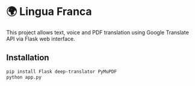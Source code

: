 # 🌍 Lingua Franca

This project allows text, voice and PDF translation using Google Translate API via Flask web interface.

## Installation

```bash
pip install Flask deep-translator PyMuPDF
python app.py
```
